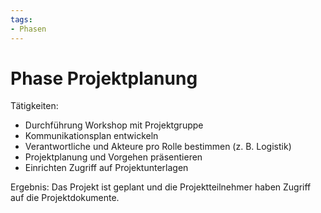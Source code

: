 ```yaml
---
tags:
- Phasen
---
```

# Phase Projektplanung

Tätigkeiten:

* Durchführung Workshop mit Projektgruppe
* Kommunikationsplan entwickeln
* Verantwortliche und Akteure pro Rolle bestimmen (z. B. Logistik)
* Projektplanung und Vorgehen präsentieren
* Einrichten Zugriff auf Projektunterlagen

Ergebnis: Das Projekt ist geplant und die Projektteilnehmer haben Zugriff auf die Projektdokumente.
